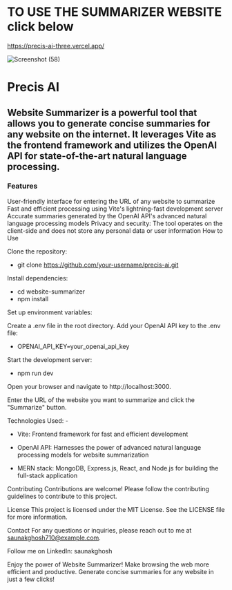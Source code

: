 # TO USE THE SUMMARIZER WEBSITE click below 
https://precis-ai-three.vercel.app/

![Screenshot (58)](https://github.com/Saunakghosh10/Precis-ai/assets/76943154/ba7d0bf2-5772-48a6-86ad-4aacad386519)

# Precis AI

## Website Summarizer is a powerful tool that allows you to generate concise summaries for any website on the internet. It leverages Vite as the frontend framework and utilizes the OpenAI API for state-of-the-art natural language processing.

### Features
User-friendly interface for entering the URL of any website to summarize
Fast and efficient processing using Vite's lightning-fast development server
Accurate summaries generated by the OpenAI API's advanced natural language processing models
Privacy and security: The tool operates on the client-side and does not store any personal data or user information
How to Use

Clone the repository:

* git clone https://github.com/your-username/precis-ai.git

Install dependencies:

* cd website-summarizer
* npm install

Set up environment variables:

Create a .env file in the root directory.
Add your OpenAI API key to the .env file:

* OPENAI_API_KEY=your_openai_api_key

Start the development server:

* npm run dev

Open your browser and navigate to http://localhost:3000.

Enter the URL of the website you want to summarize and click the "Summarize" button.

Technologies Used: -

* Vite: Frontend framework for fast and efficient development

* OpenAI API: Harnesses the power of advanced natural language processing models for website summarization

* MERN stack: MongoDB, Express.js, React, and Node.js for building the full-stack application

Contributing
Contributions are welcome! Please follow the contributing guidelines to contribute to this project.

License
This project is licensed under the MIT License. See the LICENSE file for more information.

Contact
For any questions or inquiries, please reach out to me at saunakghosh710@example.com.

Follow me on LinkedIn: saunakghosh

Enjoy the power of Website Summarizer! Make browsing the web more efficient and productive. Generate concise summaries for any website in just a few clicks!

